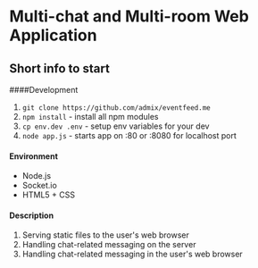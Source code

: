 Multi-chat and Multi-room Web Application
==========

## Short info to start

####Development

1. `git clone https://github.com/admix/eventfeed.me`
2. `npm install` - install all npm modules
3. `cp env.dev .env` - setup env variables for your dev
4. `node app.js` - starts app on :80 or :8080 for localhost port

#### Environment
- Node.js
- Socket.io
- HTML5 + CSS

#### Description
1. Serving static files to the user's web browser
2. Handling chat-related messaging on the server
3. Handling chat-related messaging in the user's web browser
